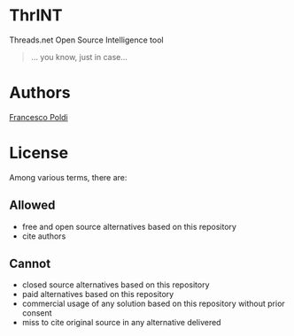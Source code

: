 # ThrINT
Threads.net Open Source Intelligence tool

> ... you know, just in case...

# Authors

[Francesco Poldi](https://twitter.com/noneprivacy)

# License

Among various terms, there are:

## Allowed

- free and open source alternatives based on this repository
- cite authors

## Cannot

- closed source alternatives based on this repository
- paid alternatives based on this repository
- commercial usage of any solution based on this repository without prior consent
- miss to cite original source in any alternative delivered
